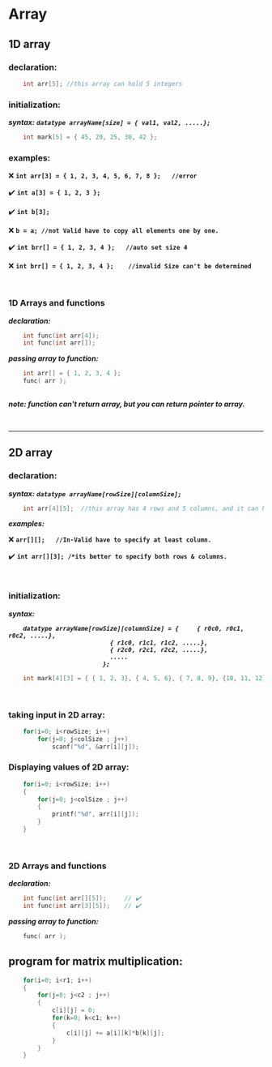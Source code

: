 # Array 


## 1D array

### declaration:
```C
	int arr[5];	//this array can hold 5 integers
```

### initialization:
***syntax:*** <b><em>```datatype arrayName[size] = { val1, val2, .....};```</em></b>

```C
	int mark[5] = { 45, 20, 25, 30, 42 };	
```


### examples:

❌  <b>```int arr[3] = { 1, 2, 3, 4, 5, 6, 7, 8 };	//error```</b> 

✔️  <b>```int a[3] = { 1, 2, 3 };```</b> 

✔️  <b>```int b[3];```</b> 

❌  <b>```b = a;	//not Valid have to copy all elements one by one.```</b> 

✔️  <b>```int brr[] = { 1, 2, 3, 4 };	//auto set size 4```</b> 

❌  <b>```int brr[] = { 1, 2, 3, 4 };	//invalid Size can't be determined```</b> 




<br/>

### 1D Arrays and functions
***declaration:***
```C
	int func(int arr[4]);
	int func(int arr[]);
```

***passing array to function:***
```C
	int arr[] = { 1, 2, 3, 4 };
	func( arr );
	
```

***note: function can't return array, but you can return pointer to array.***

<br/>

---



## 2D array

### declaration:
***syntax:*** <b><em>```datatype arrayName[rowSize][columnSize];```</em></b>
```C
	int arr[4][5];	//this array has 4 rows and 5 columns, and it can hold 20 integers
```

***examples:***

❌  <b>```arr[][];	//In-Valid have to specify at least column.```</b> 

✔️  <b>```int arr[][3];	/*its better to specify both rows & columns.```</b>

<br/>

### initialization:
***syntax:*** 
<b><em>
```
	datatype arrayName[rowSize][columnSize] = { 	{ r0c0, r0c1, r0c2, .....},
							{ r1c0, r1c1, r1c2, .....},
							{ r2c0, r2c1, r2c2, .....},
							.....
						  };
```
</em></b>

```C
	int mark[4][3] = { { 1, 2, 3}, { 4, 5, 6}, { 7, 8, 9}, {10, 11, 12} };	
```

<br/>

### taking input in 2D array:
```C
	for(i=0; i<rowSize; i++)
		for(j=0; j<colSize ; j++)
			scanf("%d", &arr[i][j]);
```

### Displaying values of 2D array:
```C
	for(i=0; i<rowSize; i++)
	{
		for(j=0; j<colSize ; j++)
		{
			printf("%d", arr[i][j]);
		}
	}
```

<br/>

### 2D Arrays and functions
***declaration:***
```C
	int func(int arr[][5]);		// ✔️
	int func(int arr[3][5]);	// ✔️
```

***passing array to function:***
```C
	func( arr );	
```



## program for matrix multiplication:
```C
	for(i=0; i<r1; i++)
	{
		for(j=0; j<c2 ; j++)
		{
			c[i][j] = 0;
			for(k=0; k<c1; k++)
			{
				c[i][j] += a[i][k]*b[k][j];
			}
		}
	}
```



